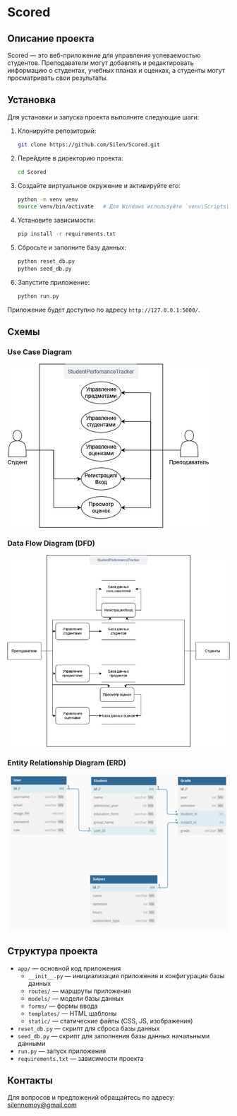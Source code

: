 # Scored

## Описание проекта

Scored — это веб-приложение для управления успеваемостью студентов. Преподаватели могут добавлять и редактировать информацию о студентах, учебных планах и оценках, а студенты могут просматривать свои результаты.

## Установка

Для установки и запуска проекта выполните следующие шаги:

1. Клонируйте репозиторий:
    ```bash
    git clone https://github.com/Silen/Scored.git
    ```

2. Перейдите в директорию проекта:
    ```bash
    cd Scored
    ```

3. Создайте виртуальное окружение и активируйте его:
    ```bash
    python -m venv venv
    source venv/bin/activate   # Для Windows используйте `venv\Scripts\activate`
    ```

4. Установите зависимости:
    ```bash
    pip install -r requirements.txt
    ```

5. Сбросьте и заполните базу данных:
    ```bash
    python reset_db.py
    python seed_db.py
    ```

6. Запустите приложение:
    ```bash
    python run.py
    ```

Приложение будет доступно по адресу `http://127.0.0.1:5000/`.

## Схемы

### Use Case Diagram

![Use Case Diagram](app/static/images/ucd.png)

### Data Flow Diagram (DFD)

![Data Flow Diagram](app/static/images/dfd.png)

### Entity Relationship Diagram (ERD)

![Entity Relationship Diagram](app/static/images/edf.png)

## Структура проекта

- `app/` — основной код приложения
  - `__init__.py` — инициализация приложения и конфигурация базы данных
  - `routes/` — маршруты приложения
  - `models/` — модели базы данных
  - `forms/` — формы ввода
  - `templates/` — HTML шаблоны
  - `static/` — статические файлы (CSS, JS, изображения)
- `reset_db.py` — скрипт для сброса базы данных
- `seed_db.py` — скрипт для заполнения базы данных начальными данными
- `run.py` — запуск приложения
- `requirements.txt` — зависимости проекта

## Контакты

Для вопросов и предложений обращайтесь по адресу: [silennemoy@gmail.com](mailto:silennemoy@gmail.com)
